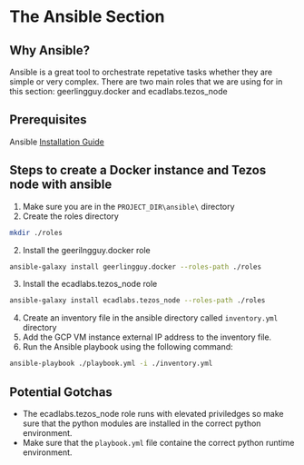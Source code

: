# The Ansible Section

## Why Ansible?
Ansible is a great tool to orchestrate repetative tasks whether they are simple or very complex. There are two main roles that we are using for in this section: geerlingguy.docker and ecadlabs.tezos_node

## Prerequisites
Ansible [Installation Guide](https://docs.ansible.com/ansible/latest/installation_guide/intro_installation.html)

## Steps to create a Docker instance and Tezos node with ansible
1. Make sure you are in the `PROJECT_DIR\ansible\` directory
2. Create the roles directory
```bash
mkdir ./roles
```
2. Install the geerilngguy.docker role
```bash
ansible-galaxy install geerlingguy.docker --roles-path ./roles
```
3. Install the ecadlabs.tezos_node role
```bash
ansible-galaxy install ecadlabs.tezos_node --roles-path ./roles
```
4. Create an inventory file in the ansible directory called `inventory.yml` directory
5. Add the GCP VM instance external IP address to the inventory file.
6. Run the Ansible playbook using the following command:
```bash
ansible-playbook ./playbook.yml -i ./inventory.yml
```

## Potential Gotchas
* The ecadlabs.tezos_node role runs with elevated priviledges so make sure that the python modules are installed in the correct python environment.
* Make sure that the `playbook.yml` file containe the correct python runtime environment.